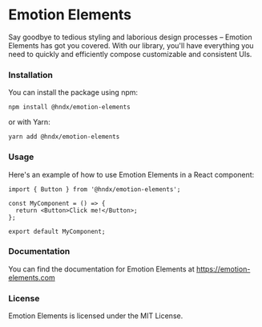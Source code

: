 # Emotion Elements

Say goodbye to tedious styling and laborious design processes – Emotion Elements has got you covered. With our library, you'll have everything you need to quickly and efficiently compose customizable and consistent UIs.

### Installation

You can install the package using npm:

```
npm install @hndx/emotion-elements
```

or with Yarn:

```
yarn add @hndx/emotion-elements
```

### Usage

Here's an example of how to use Emotion Elements in a React component:

```
import { Button } from '@hndx/emotion-elements';

const MyComponent = () => {
  return <Button>Click me!</Button>;
};

export default MyComponent;
```

### Documentation

You can find the documentation for Emotion Elements at https://emotion-elements.com

### License

Emotion Elements is licensed under the MIT License.
